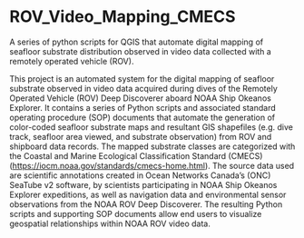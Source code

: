 # ROV_Video_Mapping_CMECS

A series of python scripts for QGIS that automate digital mapping of seafloor substrate distribution observed in video data collected with a remotely operated vehicle (ROV).

This project is an automated system for the digital mapping of seafloor substrate observed in video data acquired during dives of the Remotely Operated Vehicle (ROV) Deep Discoverer aboard NOAA Ship Okeanos Explorer. It contains a series of Python scripts and associated standard operating procedure (SOP) documents that automate the generation of color-coded seafloor substrate maps and resultant GIS shapefiles (e.g. dive track, seafloor area viewed, and substrate observation) from ROV and shipboard data records. The mapped substrate classes are categorized with the Coastal and Marine Ecological Classification Standard (CMECS) (https://iocm.noaa.gov/standards/cmecs-home.html). The source data used are scientific annotations created in Ocean Networks Canada’s (ONC) SeaTube v2 software, by scientists participating in NOAA Ship Okeanos Explorer expeditions, as well as navigation data and environmental sensor observations from the NOAA ROV Deep Discoverer. The resulting Python scripts and supporting SOP documents allow end users to visualize geospatial relationships within NOAA ROV video data.
